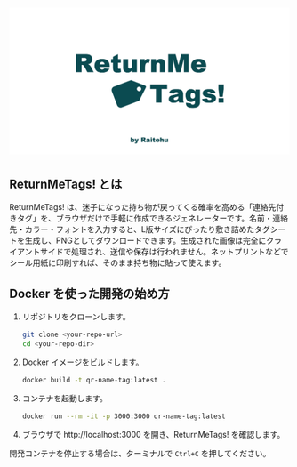 <h1 align="center">
  <img src="./public/og-image.png" alt="ReturnMeTags!" />
</h1>

## ReturnMeTags! とは

ReturnMeTags! は、迷子になった持ち物が戻ってくる確率を高める「連絡先付きタグ」を、ブラウザだけで手軽に作成できるジェネレーターです。名前・連絡先・カラー・フォントを入力すると、L版サイズにぴったり敷き詰めたタグシートを生成し、PNGとしてダウンロードできます。生成された画像は完全にクライアントサイドで処理され、送信や保存は行われません。ネットプリントなどでシール用紙に印刷すれば、そのまま持ち物に貼って使えます。

## Docker を使った開発の始め方

1. リポジトリをクローンします。
   ```bash
   git clone <your-repo-url>
   cd <your-repo-dir>
   ```
2. Docker イメージをビルドします。
   ```bash
   docker build -t qr-name-tag:latest .
   ```
3. コンテナを起動します。
   ```bash
   docker run --rm -it -p 3000:3000 qr-name-tag:latest
   ```
4. ブラウザで http://localhost:3000 を開き、ReturnMeTags! を確認します。

開発コンテナを停止する場合は、ターミナルで `Ctrl+C` を押してください。
